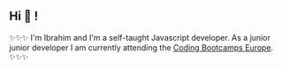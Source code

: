 ## Hi 👋 !

✨✨✨
I'm Ibrahim and I'm a self-taught Javascript developer. As a junior junior developer I am currently attending the [Coding Bootcamps Europe](https://www.coding-bootcamps.eu/).
✨✨✨

<!---
IbrhmClgl/IbrhmClgl is a ✨ special ✨ repository because its `README.md` (this file) appears on your GitHub profile.
You can click the Preview link to take a look at your changes.
--->
